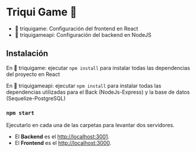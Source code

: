# Triqui Game 🎰

- 📁 triquigame: Configuración del frontend en React
- 📁 triquigameapi: Configuración del backend en NodeJS

## Instalación

En 📁 triquigame: ejecutar `npm install` para instalar todas las dependencias del proyecto en React

En 📁 triquigameapi: ejecutar `npm install` para instalar todas las dependencias utilizadas para el Back (NodeJs-Express) y la base de datos (Sequelize-PostgreSQL)


### `npm start`

Ejecutarlo en cada una de las carpetas para levantar dos servidores. 

- El **Backend** es el  [http://localhost:3001](http://localhost:3001).
- El **Frontend** es el [http://localhost:3000](http://localhost:3000).

